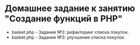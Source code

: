# Домашнее задание к занятию "Создание функций в PHP"    

- basket.php - Задание №2: рефакторинг списка покупок.  
- basket.php - Задание №3: улучшение списка покупок.      